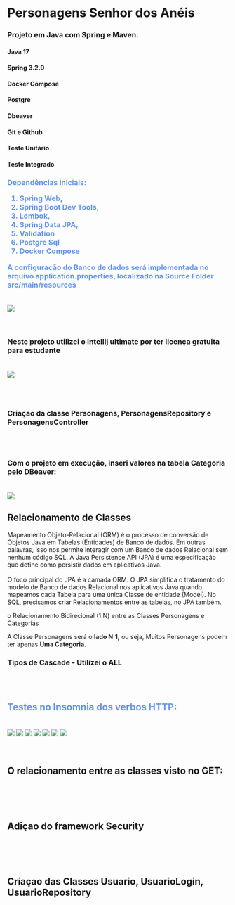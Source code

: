# Personagens Senhor dos Anéis

<h3>Projeto em Java com Spring e Maven.</h3>

<h4>Java 17</h4>
<h4>Spring 3.2.0</h4>
<h4>Docker Compose</h4>
<h4>Postgre</h4>
<h4>Dbeaver</h4>
<h4>Git e Github</h4>
<h4>Teste Unitário</h4>
<h4>Teste Integrado</h4>

 <h3 style="color: cornflowerblue"> <strong> Dependências iniciais:
<ol>
<li>Spring Web,</li>
<li>Spring Boot Dev Tools,</li>
<li>Lombok,</li>
<li>Spring Data JPA,</li>
<li>Validation</li>
<li>Postgre Sql</li>
<li>Docker Compose</li>
</ol>
     A configuração do Banco de dados será implementada no arquivo application.properties,
localizado na Source Folder src/main/resources</strong></h3>

<img  style="margin-top:20px" src="https://i.imgur.com/KwvKR9u.png">
<br><br><br>
<h3>Neste projeto utilizei o Intellij ultimate por ter licença gratuita para estudante </h3>

<img  style="margin-top:20px" src="https://i.imgur.com/CQZDywQ.png">



<br><br>
<h3>Criaçao da classe Personagens, PersonagensRepository e PersonagensController </h3>


<br><br>
<h3>Com o projeto em execução, inseri valores na tabela Categoria pelo DBeaver:</h3>
<img  style="margin-top:20px" src="https://i.imgur.com/pHlqfYH.png">


<h2>Relacionamento de Classes</h2>
Mapeamento Objeto-Relacional (ORM) é o processo de conversão de Objetos Java em Tabelas (Entidades) de Banco de dados. Em outras palavras, isso nos permite interagir com um Banco de
dados Relacional sem nenhum código SQL. A Java Persistence API (JPA) é uma especificação que define como persistir dados em aplicativos Java.
<br>
<br>
O foco principal do JPA é a camada ORM.
O JPA simplifica o tratamento do modelo de Banco de dados Relacional nos aplicativos Java quando mapeamos cada Tabela para uma única Classe de entidade (Model). No SQL, precisamos criar Relacionamentos entre as tabelas, no JPA também.

o Relacionamento Bidirecional (1:N) entre as Classes Personagens e Categorias

A Classe Personagens será o <strong>lado N:1,</strong> ou seja, Muitos Personagens podem ter apenas <strong>Uma Categoria.</strong>


<h3>Tipos de Cascade -  Utilizei o ALL</h3>
<br><br>

<h2 style="color: cornflowerblue">Testes no Insomnia dos verbos HTTP: </h2>
<img  style="margin-top:20px" src="https://i.imgur.com/CtGQkhJ.png">
<img  style="margin-top:20px" src="https://i.imgur.com/SGhX0vk.png">
<img  style="margin-top:20px" src="https://i.imgur.com/0S8J7L2.png">
<img  style="margin-top:20px" src="https://i.imgur.com/SGhX0vk.png">
<img  style="margin-top:20px" src="https://i.imgur.com/jpezrgx.png">
<img  style="margin-top:20px" src="https://i.imgur.com/0S8J7L2.png">
<img  style="margin-top:20px" src="https://i.imgur.com/EazE5Xq.png">
<br>
<br>
<br>
<h2>O relacionamento entre as classes visto no GET: </h2>
<img  style="margin-top:20px" src="">

<br>
<br>
<br>
<h2>Adiçao do framework Security</h2>

<img  style="margin-top:20px" src="">



<br>
<br>
<br>
<h2>Criaçao das Classes Usuario, UsuarioLogin, UsuarioRepository</h2>



<img  style="margin-top:20px" src="">
